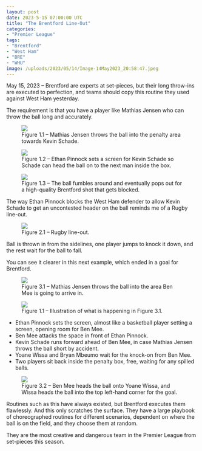 ```yaml
---
layout: post
date: 2023-5-15 07:00:00 UTC
title: "The Brentford Line-Out"
categories: 
- "Premier League"
tags: 
- "Brentford"
- "West Ham"
- "BRE"
- "WHU"
image: /uploads/2023/05/14/Image-14May2023_20:58:47.jpeg
---
```


May 15, 2023 – Brentford are experts at set-pieces, but their long throw-ins are executed to perfection, and teams should copy this routine they used against West Ham yesterday.

<!---more--->

The requirement is that you have a player like Mathias Jensen who can throw the ball long and accurately.

<figure>
    <img src="https://tacticsjournal.com/uploads/2023/05/14/Image-14May2023_20:58:05.jpeg">
    <figcaption>Figure 1.1 – Mathias Jensen throws the ball into the penalty area towards Kevin Schade.</figcaption>
</figure>

<figure>
    <img src="https://tacticsjournal.com/uploads/2023/05/14/Image-14May2023_20:58:19.jpeg">
    <figcaption>Figure 1.2 – Ethan Pinnock sets a screen for Kevin Schade so Schade can head the ball on to the next man inside the box.</figcaption>
</figure>

<figure>
    <img src="https://tacticsjournal.com/uploads/2023/05/14/Image-14May2023_20:58:32.jpeg">
    <figcaption>Figure 1.3 – The ball fumbles around and eventually pops out for a high-quality Brentford shot that gets blocked.</figcaption>
</figure>

The way Ethan Pinnock blocks the West Ham defender to allow Kevin Schade to get an uncontested header on the ball reminds me of a Rugby line-out.

<figure>
    <img src="https://tacticsjournal.com/uploads/2023/05/14/Image-14May2023_21:37:35.jpeg">
    <figcaption>Figure 2.1 – Rugby line-out.</figcaption>
</figure>

Ball is thrown in from the sidelines, one player jumps to knock it down, and the rest wait for the ball to fall. 

You can see it clearer in this next example, which ended in a goal for Brentford.

<figure>
    <img src="https://tacticsjournal.com/uploads/2023/05/14/Image-14May2023_20:58:47.jpeg">
    <figcaption>Figure 3.1 – Mathias Jensen throws the ball into the area Ben Mee is going to arrive in.</figcaption>
</figure>

<figure>
    <img src="https://tacticsjournal.com/uploads/2023/05/14/Image-14May2023_20:58:58.jpeg">
    <figcaption>Figure 1.1 – Illustration of what is happening in Figure 3.1.</figcaption>
</figure>

- Ethan Pinnock sets the screen, almost like a basketball player setting a screen, opening room for Ben Mee.
- Ben Mee attacks the space in front of Ethan Pinnock.
- Kevin Schade runs forward ahead of Ben Mee, in case Mathias Jensen throws the ball short by accident.
- Yoane Wissa and Bryan Mbeumo wait for the knock-on from Ben Mee.
- Two players sit back inside the penalty box, free, waiting for any spilled balls.

<figure>
    <img src="https://tacticsjournal.com/uploads/2023/05/14/Image-14May2023_20:59:09.jpeg">
    <figcaption>Figure 3.2 – Ben Mee heads the ball onto Yoane Wissa, and Wissa heads the ball into the top left-hand corner for the goal.</figcaption>
</figure>


Routines such as this have always existed, but Brentford executes them flawlessly. And this only scratches the surface. They have a large playbook of choreographed routines for different scenarios, dependent on where the ball is on the field, and they choose them at random.

They are the most creative and dangerous team in the Premier League from set-pieces this season.
